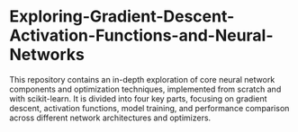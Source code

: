 # Exploring-Gradient-Descent-Activation-Functions-and-Neural-Networks
This repository contains an in-depth exploration of core neural network components and optimization techniques, implemented from scratch and with scikit-learn. It is divided into four key parts, focusing on gradient descent, activation functions, model training, and performance comparison across different network architectures and optimizers.
